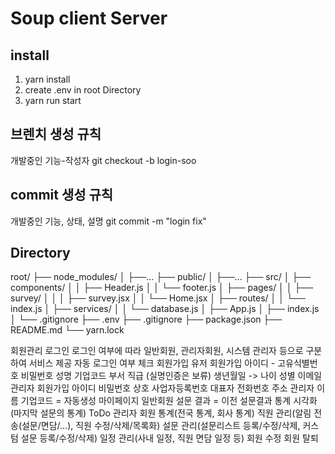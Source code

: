 # Soup client Server

## install
1. yarn install
2. create .env in root Directory
3. yarn run start

## 브렌치 생성 규칙
개발중인 기능-작성자
git checkout -b login-soo 

## commit 생성 규칙
개발중인 기능, 상태, 설명
git commit -m "login fix"

## Directory
root/
├── node_modules/
│   ├──...
├── public/
│   ├──...
├── src/
│   ├── components/
│   │   ├── Header.js
│   │   └── footer.js 
│   ├── pages/
│   │   ├── survey/
│   │   │   ├── survey.jsx
│   │   └── Home.jsx
│   ├── routes/
│   │   └── index.js
│   ├── services/
│   │   └── database.js
│   ├── App.js
│   ├── index.js
│   └── .gitignore
├── .env
├── .gitignore
├── package.json
├── README.md
└── yarn.lock

회원관리
  로그인
    로그인 여부에 따라 일반회원, 관리자회원, 시스템 관리자 등으로 구분하여 서비스 제공
    자동 로그인 여부 체크
  회원가입
    유저 회원가입
      아이디 - 고유식별번호
      비밀번호
      성명
      기업코드
      부서
      직급
      (실명인증은 보류)
      생년월일 -> 나이
      성별
      이메일
    관리자 회원가입
      아이디
      비밀번호
      상호
      사업자등록번호
      대표자
      전화번호
      주소
      관리자 이름
      기업코드 = 자동생성
  마이페이지
    일반회원
      설문 결과 = 이전 설문결과
      통계 시각화(마지막 설문의 통계)
      ToDo
    관리자 회원
      통계(전국 통계, 회사 통계)
      직원 관리(알림 전송(설문/면담/...), 직원 수정/삭제/목록화)
      설문 관리(설문리스트 등록/수정/삭제, 커스텀 설문 등록/수정/삭제)
      일정 관리(사내 일정, 직원 면담 일정 등)
  회원 수정
  회원 탈퇴
  

